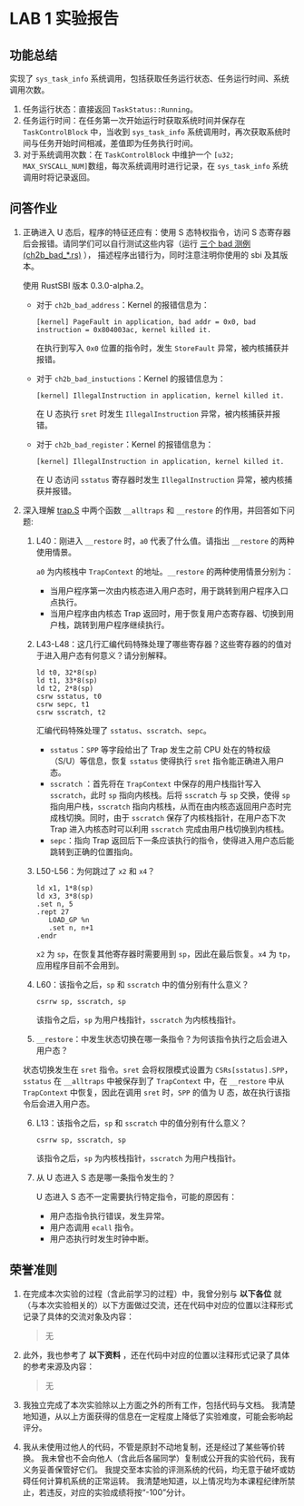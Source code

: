 # LAB 1 实验报告

## 功能总结

实现了 `sys_task_info` 系统调用，包括获取任务运行状态、任务运行时间、系统调用次数。

1. 任务运行状态：直接返回 `TaskStatus::Running`。
2. 任务运行时间：在任务第一次开始运行时获取系统时间并保存在 `TaskControlBlock` 中，当收到 `sys_task_info` 系统调用时，再次获取系统时间与任务开始时间相减，差值即为任务执行时间。
3. 对于系统调用次数：在 `TaskControlBlock` 中维护一个 `[u32; MAX_SYSCALL_NUM]`数组，每次系统调用时进行记录，在 `sys_task_info` 系统调用时将记录返回。

## 问答作业

1. 正确进入 U 态后，程序的特征还应有：使用 S 态特权指令，访问 S 态寄存器后会报错。请同学们可以自行测试这些内容（运行 [三个 bad 测例 (ch2b_bad_*.rs)](https://github.com/LearningOS/rCore-Tutorial-Test-2024S/tree/master/src/bin) ）， 描述程序出错行为，同时注意注明你使用的 sbi 及其版本。

   使用 RustSBI 版本 0.3.0-alpha.2。

   * 对于 `ch2b_bad_address`：Kernel 的报错信息为：

     ```
     [kernel] PageFault in application, bad addr = 0x0, bad instruction = 0x804003ac, kernel killed it.
     ```

     在执行到写入 `0x0` 位置的指令时，发生 `StoreFault` 异常，被内核捕获并报错。

   * 对于 `ch2b_bad_instuctions`：Kernel 的报错信息为：

     ```
     [kernel] IllegalInstruction in application, kernel killed it.
     ```

     在 U 态执行 `sret` 时发生 `IllegalInstruction` 异常，被内核捕获并报错。

   * 对于 `ch2b_bad_register`：Kernel 的报错信息为：

     ```
     [kernel] IllegalInstruction in application, kernel killed it.
     ```

     在 U 态访问 `sstatus` 寄存器时发生 `IllegalInstruction` 异常，被内核捕获并报错。

2. 深入理解 [trap.S](https://github.com/LearningOS/rCore-Tutorial-Code-2024S/blob/ch3/os/src/trap/trap.S) 中两个函数 `__alltraps` 和 `__restore` 的作用，并回答如下问题:

   1. L40：刚进入 `__restore` 时，`a0` 代表了什么值。请指出 `__restore` 的两种使用情景。

      `a0` 为内核栈中 `TrapContext` 的地址。`__restore` 的两种使用情景分别为：

      * 当用户程序第一次由内核态进入用户态时，用于跳转到用户程序入口点执行。
      * 当用户程序由内核态 Trap 返回时，用于恢复用户态寄存器、切换到用户栈，跳转到用户程序继续执行。

   2. L43-L48：这几行汇编代码特殊处理了哪些寄存器？这些寄存器的的值对于进入用户态有何意义？请分别解释。

      ```assembly
      ld t0, 32*8(sp)
      ld t1, 33*8(sp)
      ld t2, 2*8(sp)
      csrw sstatus, t0
      csrw sepc, t1
      csrw sscratch, t2
      ```

      汇编代码特殊处理了 `sstatus`、`sscratch`、`sepc`。

      * `sstatus`：`SPP` 等字段给出了 Trap 发生之前 CPU 处在的特权级（S/U）等信息，恢复 `sstatus` 使得执行 `sret` 指令能正确进入用户态。
      * `sscratch` ：首先将在 `TrapContext` 中保存的用户栈指针写入 `sscratch`，此时 `sp` 指向内核栈。后将 `sscratch` 与 `sp` 交换，使得 `sp` 指向用户栈，`sscratch` 指向内核栈，从而在由内核态返回用户态时完成栈切换。同时，由于 `sscratch` 保存了内核栈指针，在用户态下次 Trap 进入内核态时可以利用 `sscratch` 完成由用户栈切换到内核栈。
      * `sepc`：指向 Trap 返回后下一条应该执行的指令，使得进入用户态后能跳转到正确的位置指向。

   3. L50-L56：为何跳过了 `x2` 和 `x4`？

      ```assembly
      ld x1, 1*8(sp)
      ld x3, 3*8(sp)
      .set n, 5
      .rept 27
         LOAD_GP %n
         .set n, n+1
      .endr
      ```

      `x2` 为 `sp`，在恢复其他寄存器时需要用到 `sp`，因此在最后恢复。`x4` 为 `tp`，应用程序目前不会用到。

   4. L60：该指令之后，`sp` 和 `sscratch` 中的值分别有什么意义？

      ```assembly
      csrrw sp, sscratch, sp
      ```

      该指令之后，`sp` 为用户栈指针，`sscratch` 为内核栈指针。

   5.  `__restore`：中发生状态切换在哪一条指令？为何该指令执行之后会进入用户态？

      状态切换发生在 `sret` 指令。`sret` 会将权限模式设置为 `CSRs[sstatus].SPP`，`sstatus` 在 `__alltraps` 中被保存到了 `TrapContext` 中，在 `__restore` 中从 `TrapContext` 中恢复，因此在调用 `sret` 时，`SPP` 的值为 U 态，故在执行该指令后会进入用户态。

   6. L13：该指令之后，`sp` 和 `sscratch` 中的值分别有什么意义？

      ```assembly
      csrrw sp, sscratch, sp
      ```

      该指令之后，`sp` 为内核栈指针，`sscratch` 为用户栈指针。

   7. 从 U 态进入 S 态是哪一条指令发生的？

      U 态进入 S 态不一定需要执行特定指令，可能的原因有：

      * 用户态指令执行错误，发生异常。
      * 用户态调用 `ecall` 指令。
      * 用户态执行时发生时钟中断。

## 荣誉准则

1. 在完成本次实验的过程（含此前学习的过程）中，我曾分别与 **以下各位** 就（与本次实验相关的）以下方面做过交流，还在代码中对应的位置以注释形式记录了具体的交流对象及内容：

   > 无

2. 此外，我也参考了 **以下资料** ，还在代码中对应的位置以注释形式记录了具体的参考来源及内容：

   > 无

3. 我独立完成了本次实验除以上方面之外的所有工作，包括代码与文档。 我清楚地知道，从以上方面获得的信息在一定程度上降低了实验难度，可能会影响起评分。

4. 我从未使用过他人的代码，不管是原封不动地复制，还是经过了某些等价转换。 我未曾也不会向他人（含此后各届同学）复制或公开我的实验代码，我有义务妥善保管好它们。 我提交至本实验的评测系统的代码，均无意于破坏或妨碍任何计算机系统的正常运转。 我清楚地知道，以上情况均为本课程纪律所禁止，若违反，对应的实验成绩将按“-100”分计。
